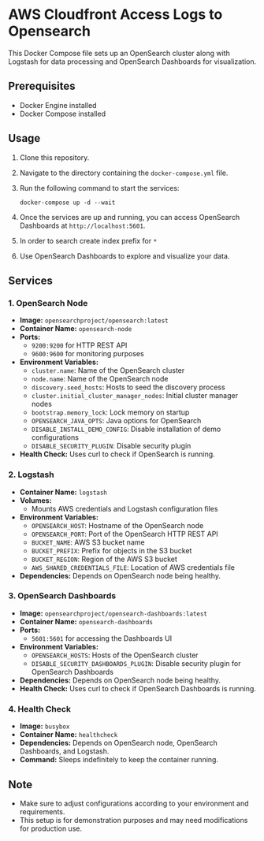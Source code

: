 # AWS Cloudfront Access Logs to Opensearch

This Docker Compose file sets up an OpenSearch cluster along with Logstash for data processing and OpenSearch Dashboards for visualization.

## Prerequisites
- Docker Engine installed
- Docker Compose installed

## Usage
1. Clone this repository.
2. Navigate to the directory containing the `docker-compose.yml` file.
3. Run the following command to start the services:

    ```
    docker-compose up -d --wait
    ```

4. Once the services are up and running, you can access OpenSearch Dashboards at `http://localhost:5601`.
5. In order to search create index prefix for `*`
6. Use OpenSearch Dashboards to explore and visualize your data.

## Services
### 1. OpenSearch Node
- **Image:** `opensearchproject/opensearch:latest`
- **Container Name:** `opensearch-node`
- **Ports:** 
  - `9200:9200` for HTTP REST API
  - `9600:9600` for monitoring purposes
- **Environment Variables:**
  - `cluster.name`: Name of the OpenSearch cluster
  - `node.name`: Name of the OpenSearch node
  - `discovery.seed_hosts`: Hosts to seed the discovery process
  - `cluster.initial_cluster_manager_nodes`: Initial cluster manager nodes
  - `bootstrap.memory_lock`: Lock memory on startup
  - `OPENSEARCH_JAVA_OPTS`: Java options for OpenSearch
  - `DISABLE_INSTALL_DEMO_CONFIG`: Disable installation of demo configurations
  - `DISABLE_SECURITY_PLUGIN`: Disable security plugin
- **Health Check:** Uses curl to check if OpenSearch is running.

### 2. Logstash
- **Container Name:** `logstash`
- **Volumes:** 
  - Mounts AWS credentials and Logstash configuration files
- **Environment Variables:**
  - `OPENSEARCH_HOST`: Hostname of the OpenSearch node
  - `OPENSEARCH_PORT`: Port of the OpenSearch HTTP REST API
  - `BUCKET_NAME`: AWS S3 bucket name
  - `BUCKET_PREFIX`: Prefix for objects in the S3 bucket
  - `BUCKET_REGION`: Region of the AWS S3 bucket
  - `AWS_SHARED_CREDENTIALS_FILE`: Location of AWS credentials file
- **Dependencies:** Depends on OpenSearch node being healthy.
  
### 3. OpenSearch Dashboards
- **Image:** `opensearchproject/opensearch-dashboards:latest`
- **Container Name:** `opensearch-dashboards`
- **Ports:** 
  - `5601:5601` for accessing the Dashboards UI
- **Environment Variables:**
  - `OPENSEARCH_HOSTS`: Hosts of the OpenSearch cluster
  - `DISABLE_SECURITY_DASHBOARDS_PLUGIN`: Disable security plugin for OpenSearch Dashboards
- **Dependencies:** Depends on OpenSearch node being healthy.
- **Health Check:** Uses curl to check if OpenSearch Dashboards is running.

### 4. Health Check
- **Image:** `busybox`
- **Container Name:** `healthcheck`
- **Dependencies:** Depends on OpenSearch node, OpenSearch Dashboards, and Logstash.
- **Command:** Sleeps indefinitely to keep the container running.

## Note
- Make sure to adjust configurations according to your environment and requirements.
- This setup is for demonstration purposes and may need modifications for production use.
